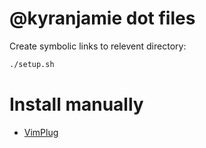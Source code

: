 @kyranjamie dot files
================================

Create symbolic links to relevent directory:
```bash
./setup.sh
```

# Install manually
- [VimPlug](https://github.com/junegunn/vim-plug)

